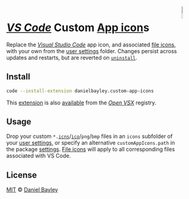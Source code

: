 <img src="icon.png" align="right" width="9%">

_[VS Code]_ Custom [App icon]s
==============================
Replace the _[Visual Studio Code][vs code]_ app icon, and associated [file icons][`icns`],
with your own from the [user settings] folder.
Changes persist across updates and restarts, but are reverted on [`uninstall`].

## Install
~~~ sh
code --install-extension danielbayley.custom-app-icons
~~~
This [extension] is also [available] from the _[Open VSX]_ registry.

Usage
-----
Drop your custom `*.`[`icns`]/[`ico`]/`png`/`bmp` files in an `icons` subfolder of your [user settings],
or specify an alternative `customAppIcons.path` in the package [settings].
[File icons][`icns`] will apply to all corresponding files associated with VS Code.

License
-------
[MIT] © [Daniel Bayley]

[MIT]:                LICENSE.md
[Daniel Bayley]:      https://github.com/danielbayley

[vs code]:            https://code.visualstudio.com
[extension]:          https://code.visualstudio.com/docs/editor/extension-marketplace
[settings]:           https://code.visualstudio.com/docs/getstarted/settings
[user settings]:      https://code.visualstudio.com/docs/getstarted/settings#_settings-file-locations
[`uninstall`]:        https://code.visualstudio.com/docs/editor/extension-marketplace#_uninstall-an-extension

[open vsx]:           https://open-vsx.org
[available]:          https://open-vsx.org/extension/danielbayley/custom-app-icons

[app icon]:           https://github.com/microsoft/vscode/blob/main/resources/darwin/code.icns
[`icns`]:             https://github.com/microsoft/vscode/tree/main/resources/darwin
[`ico`]:              https://github.com/microsoft/vscode/tree/main/resources/win32
